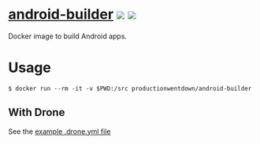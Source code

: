 
# [android-builder](https://hub.docker.com/r/productionwentdown/android-builder/) [![](https://images.microbadger.com/badges/version/productionwentdown/android-builder.svg)](https://microbadger.com/images/productionwentdown/android-builder "Get your own version badge on microbadger.com") [![](https://images.microbadger.com/badges/image/productionwentdown/android-builder.svg)](https://microbadger.com/images/productionwentdown/android-builder "Get your own image badge on microbadger.com")

Docker image to build Android apps.

# Usage

```
$ docker run --rm -it -v $PWD:/src productionwentdown/android-builder
```

## With Drone

See the [example .drone.yml file](drone.yml.example)
